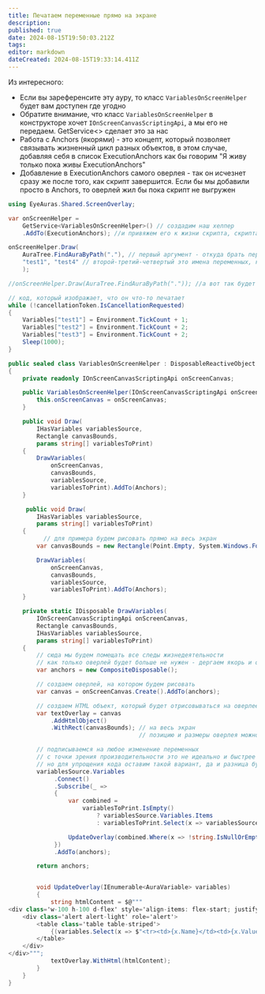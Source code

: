 ```yaml
---
title: Печатаем переменные прямо на экране
description: 
published: true
date: 2024-08-15T19:50:03.212Z
tags: 
editor: markdown
dateCreated: 2024-08-15T19:33:14.411Z
---
```


Из интересного:
- Если вы зареференсите эту ауру, то класс `VariablesOnScreenHelper` будет вам доступен где угодно
- Обратите внимание, что класс `VariablesOnScreenHelper` в конструкторе хочет `IOnScreenCanvasScriptingApi`, а мы его не передаем. GetService<> сделает это за нас
- Работа с Anchors (якорями) - это концепт, который позволяет связывать жизненный цикл разных объектов, в этом случае, добавляя себя в список ExecutionAnchors как бы говорим "Я живу только пока живы ExecutionAnchors"
- Добавление в ExecutionAnchors самого оверлея - так он исчезнет сразу же после того, как скрипт завершится. Если бы мы добавили просто в Anchors, то оверлей жил бы пока скрипт не выгружен

```csharp
using EyeAuras.Shared.ScreenOverlay;

var onScreenHelper = 
    GetService<VariablesOnScreenHelper>() // создадим наш хелпер
    .AddTo(ExecutionAnchors); //и привяжем его к жизни скрипта, скрипта закончится - хелпер умрет

onScreenHelper.Draw(
    AuraTree.FindAuraByPath("."), // первый аргумент - откуда брать переменные, в этом случае это мы сами
    "test1", "test4" // второй-третий-четвертый это имена переменных, которые печатать
    ); 

//onScreenHelper.Draw(AuraTree.FindAuraByPath(".")); //а вот так будет печатать вообще все переменные

// код, который изображает, что он что-то печатает
while (!cancellationToken.IsCancellationRequested)
{
    Variables["test1"] = Environment.TickCount + 1;
    Variables["test2"] = Environment.TickCount + 2;
    Variables["test3"] = Environment.TickCount + 2;
    Sleep(1000);
}

public sealed class VariablesOnScreenHelper : DisposableReactiveObject
{
    private readonly IOnScreenCanvasScriptingApi onScreenCanvas;

    public VariablesOnScreenHelper(IOnScreenCanvasScriptingApi onScreenCanvas){
        this.onScreenCanvas = onScreenCanvas;
    }

    public void Draw(
        IHasVariables variablesSource,
        Rectangle canvasBounds,
        params string[] variablesToPrint)
    {
        DrawVariables(
            onScreenCanvas, 
            canvasBounds, 
            variablesSource, 
            variablesToPrint).AddTo(Anchors); 
    }

     public void Draw(
        IHasVariables variablesSource,
        params string[] variablesToPrint)
    {
          // для примера будем рисовать прямо на весь экран
        var canvasBounds = new Rectangle(Point.Empty, System.Windows.Forms.SystemInformation.PrimaryMonitorSize);

        DrawVariables(
            onScreenCanvas, 
            canvasBounds, 
            variablesSource, 
            variablesToPrint).AddTo(Anchors); 
    }

    private static IDisposable DrawVariables(
        IOnScreenCanvasScriptingApi onScreenCanvas,
        Rectangle canvasBounds,
        IHasVariables variablesSource,
        params string[] variablesToPrint)
    {
        // сюда мы будем помещать все следы жизнедеятельности
        // как только оверлей будет больше не нужен - дергаем якорь и он потянет все за собой
        var anchors = new CompositeDisposable();

        // создаем оверлей, на котором будем рисовать
        var canvas = onScreenCanvas.Create().AddTo(anchors);

        // создаем HTML объект, который будет отрисовываться на оверлее
        var textOverlay = canvas
            .AddHtmlObject()
            .WithRect(canvasBounds); // на весь экран
                                     // позицию и размеры оверлея можно менять в рантайме

        // подписываемся на любое изменение переменных
        // с точки зрения производительности это не идеально и быстрее было бы WatchCurrentValue
        // но для упрощения кода оставим такой вариант, да и разница будет вообще неизмерима в реальных условиях
        variablesSource.Variables
             .Connect()
             .Subscribe(_ =>
             {
                 var combined =
                     variablesToPrint.IsEmpty()
                         ? variablesSource.Variables.Items
                         : variablesToPrint.Select(x => variablesSource.Variables.GetOrDefault(x));

                 UpdateOverlay(combined.Where(x => !string.IsNullOrEmpty(x.Name)));
             })
             .AddTo(anchors);

        return anchors;


        void UpdateOverlay(IEnumerable<AuraVariable> variables)
        {
            string htmlContent = $@"""
<div class='w-100 h-100 d-flex' style='align-items: flex-start; justify-content: center; padding-top: 20px;'>
    <div class='alert alert-light' role='alert'>
        <table class='table table-striped'>
            {(variables.Select(x => $"<tr><td>{x.Name}</td><td>{x.Value}</td></tr>")).JoinStrings("")}
        </table>
    </div>
</div>""";
            textOverlay.WithHtml(htmlContent);
        }
    }
}
```